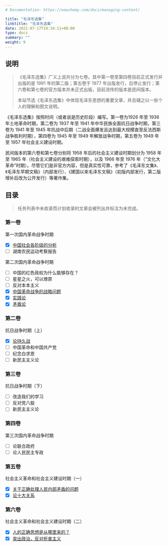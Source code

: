 ```yaml
---
# Documentation: https://wowchemy.com/docs/managing-content/

title: "毛泽东选集"
linktitle: "毛泽东选集"
date: 2021-07-17T19:34:11+08:00
type: docs
summary: ""
weight: 9
---
```


## 说明

> 《毛泽东选集》广义上说共分为七卷。其中第一卷至第四卷目前正式发行并出版的是 1991 年的第二版；第五卷于 1977 年出版发行，后停止发行；第六卷和第七卷的官方版本并未正式出版，目前流传的版本是民间版本。
>
> 本站节选《毛泽东选集》中体现毛泽东思想的重要文章，并且辅之以一些个人的理解和图文说明。

《毛泽东选集》按照时间（或者说是历史阶段）编写。第一卷为1926 年至 1936 年土地革命时期，第二卷为 1937 年至 1941 年中华民族全面抗日战争时期，第三卷为 1941 年至 1945 年抗战中后期（二战全面爆发且达到最大规模直至反法西斯战争胜利时期），第四卷为 1945 年至 1949 年解放战争时期，第五卷为 1949 年至 1957 年社会主义建设时期。

民间版本的第六卷和第七卷分别将 1958 年后的社会主义建设时期划分为 1958 年至 1965 年（社会主义建设的艰难探索时期），以及 1966 年至 1976 年（“文化大革命”时期）。尽管它们是非官方内容，但是真实性可靠，参考了《毛泽东文集》、《毛泽东早期文稿》（内部发行）、《建国以来毛泽东文稿》（初版内部发行，第二版增补后改为公开发行）等著作集。

## 目录

> 任务列表中未收录而计划收录的文章会被列出并标注为未完成。

### 第一卷

第一次国内革命战争时期

- [x] [中国社会各阶级的分析](中国社会各阶级的分析)
- [ ] 湖南农民运动考察报告

第二次国内革命战争时期

- [ ] 中国的红色政权为什么能够存在？
- [ ] 星星之火，可以燎原
- [ ] 反对本本主义
- [x] [中国革命战争的战略问题](中国革命战争的战略问题)
- [x] [实践论](实践论)
- [x] [矛盾论](矛盾论)

### 第二卷

抗日战争时期（上）

- [x] [论持久战](论持久战)
- [ ] 中国革命和中国共产党
- [ ] 纪念白求恩
- [ ] 新民主主义论

### 第三卷

抗日战争时期（下）

- [ ] 改造我们的学习
- [ ] 反对党八股
- [ ] 新民主主义论

### 第四卷

第三次国内革命战争时期

- [ ] 论联合政府
- [ ] 论人民民主专政

### 第五卷

社会主义革命和社会主义建设时期（一）

- [x] [关于正确处理人民内部矛盾的问题](关于正确处理人民内部矛盾的问题)
- [x] [论十大关系](论十大关系)

### 第六卷

社会主义革命和社会主义建设时期（二）

- [x] [人的正确思想是从哪里来的？](人的正确思想是从哪里来的)
- [x] [突出政治，反对折衷主义](突出政治反对折衷主义)
